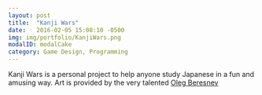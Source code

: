 ```yaml
---
layout: post
title:  "Kanji Wars"
date:   2016-02-05 15:08:10 -0500
img: img/portfolio/KanjiWars.png
modalID: modalCake
category: Game Design, Programming
---
```


Kanji Wars is a personal project to help anyone study Japanese in a fun and amusing way. Art is provided by the very talented [Oleg Beresnev][oleg-link]

[oleg-link]: http://beresnev.design/